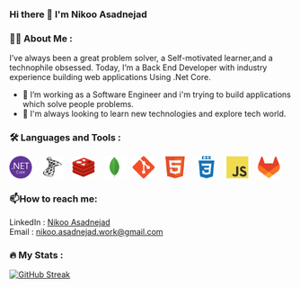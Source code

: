 ### Hi there 👋 I'm Nikoo Asadnejad 

         

### :woman_technologist: About Me :
I’ve always been a great problem solver, a Self-motivated learner,and a technophile obsessed. 
Today, I’m a Back End Developer with industry experience building web applications Using .Net Core.
- :telescope: I’m working as a Software Engineer and i'm trying to build applications which solve people problems.
- :seedling: I'm always looking to learn new technologies and explore tech world.


### :hammer_and_wrench: Languages and Tools :
<div>
  <img src="https://github.com/devicons/devicon/blob/master/icons/dotnetcore/dotnetcore-original.svg" title="dotnetcore" alt="dotnetcore" width="40" height="40"/>&nbsp;&nbsp;&nbsp;
  <img src="https://github.com/devicons/devicon/blob/master/icons/microsoftsqlserver/microsoftsqlserver-plain.svg" title="SQLServer" alt="SQLServer" width="40" height="40"/>&nbsp;&nbsp;&nbsp;
  <img src="https://github.com/devicons/devicon/blob/master/icons/redis/redis-original.svg" title="Redis" alt="Redis" width="40" height="40"/>&nbsp;&nbsp;&nbsp;
  <img src="https://github.com/devicons/devicon/blob/master/icons/mongodb/mongodb-original.svg" title="mongodb" **alt="mongodb" width="40" height="40"/>&nbsp;&nbsp;
  <img src="https://github.com/devicons/devicon/blob/master/icons/git/git-original.svg" title="Git" **alt="Git" width="40" height="40"/>&nbsp;&nbsp;&nbsp;
  <img src="https://github.com/devicons/devicon/blob/master/icons/html5/html5-original.svg" title="HTML5" alt="HTML" width="40" height="40"/>&nbsp;&nbsp;&nbsp;
  <img src="https://github.com/devicons/devicon/blob/master/icons/css3/css3-plain-wordmark.svg"  title="CSS3" alt="CSS" width="40" height="40"/>&nbsp;&nbsp;&nbsp;
  <img src="https://github.com/devicons/devicon/blob/master/icons/javascript/javascript-original.svg" title="JavaScript" alt="JavaScript" width="40" height="40"/>&nbsp;&nbsp;&nbsp;
           <img src="https://github.com/devicons/devicon/blob/master/icons/gitlab/gitlab-original.svg" title="JavaScript" alt="JavaScript" width="40" height="40"/>&nbsp;&nbsp;&nbsp;
</div>

### :mailbox:How to reach me: 
 LinkedIn : <a class="badge-base__link LI-simple-link" href="https://ir.linkedin.com/in/nikoo-asadnejad-84611b180?trk=profile-badge">Nikoo Asadnejad</a> </br>
 Email : nikoo.asadnejad.work@gmail.com


### :fire: My Stats :
[![GitHub Streak](http://github-readme-streak-stats.herokuapp.com?user=nikoo-asadnejad&theme=dark&background=000000)](https://git.io/streak-stats)





